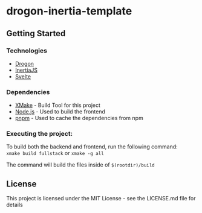 # drogon-inertia-template

## Getting Started

### Technologies

* [Drogon](https://drogon.org/)
* [InertiaJS](https://inertiajs.com/)
* [Svelte](https://svelte.dev/)

### Dependencies

* [XMake](https://xmake.io/#/guide/installation) - Build Tool for this project
* [Node.js](https://nodejs.org/en) - Used to build the frontend
* [pnpm](https://pnpm.io/installation) - Used to cache the dependencies from npm

### Executing the project:

To build both the backend and frontend, run the following command:  
`xmake build fullstack` or `xmake -g all`

The command will build the files inside of `$(rootdir)/build`

## License

This project is licensed under the MIT License - see the LICENSE.md file for details

